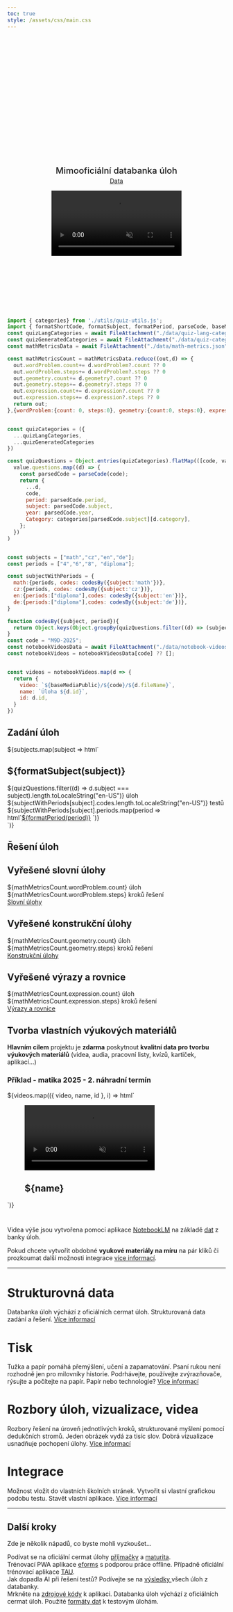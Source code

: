 ```yaml
---
toc: true
style: /assets/css/main.css
---
```

<div class="hero">
  <h1>Cermat úlohy</h1>
  <h2>Mimooficiální databanka úloh</h2>
  <a href="./inputs">Data</a>

  <video src="./assets/databanka.mp4" autoplay playsinline muted controls style="width: 100%;"></video>
</a>
</div>

```js
import { categories} from './utils/quiz-utils.js';
import { formatShortCode, formatSubject, formatPeriod, parseCode, baseMediaPublic } from './utils/quiz-string-utils.js';
const quizLangCategories = await FileAttachment("./data/quiz-lang-categories.json").json();
const quizGeneratedCategories = await FileAttachment("./data/quiz-categories.json").json();
const mathMetricsData = await FileAttachment("./data/math-metrics.json").json();

const mathMetricsCount = mathMetricsData.reduce((out,d) => {
  out.wordProblem.count+= d.wordProblem?.count ?? 0
  out.wordProblem.steps+= d.wordProblem?.steps ?? 0
  out.geometry.count+= d.geometry?.count ?? 0
  out.geometry.steps+= d.geometry?.steps ?? 0
  out.expression.count+= d.expression?.count ?? 0
  out.expression.steps+= d.expression?.steps ?? 0
  return out;
},{wordProblem:{count: 0, steps:0}, geometry:{count:0, steps:0}, expression:{count:0, steps:0}});


const quizCategories = ({
  ...quizLangCategories,
  ...quizGeneratedCategories
})

const quizQuestions = Object.entries(quizCategories).flatMap(([code, value]) =>
  value.questions.map((d) => {
    const parsedCode = parseCode(code);
    return {
      ...d,
      code,
      period: parsedCode.period,
      subject: parsedCode.subject,
      year: parsedCode.year,
      Category: categories[parsedCode.subject][d.category],
    };
  })
)


const subjects = ["math","cz","en","de"];
const periods = ["4","6","8", "diploma"];

const subjectWithPeriods = {
  math:{periods, codes: codesBy({subject:'math'})},
  cz:{periods, codes: codesBy({subject:'cz'})},
  en:{periods:["diploma"],codes: codesBy({subject:'en'})},
  de:{periods:["diploma"],codes: codesBy({subject:'de'})},
}

function codesBy({subject, period}){
  return Object.keys(Object.groupBy(quizQuestions.filter((d) => (subject == null || d.subject === subject) && (period == null || d.period === period)).sort((f,s) => s.year - f.year), ({code}) => code))
}
const code = "M9D-2025";
const notebookVideosData = await FileAttachment("./data/notebook-videos.json").json();
const notebookVideos = notebookVideosData[code] ?? [];


const videos = notebookVideos.map(d => {  
  return {
    video: `${baseMediaPublic}/${code}/${d.fileName}`,
    name: `Úloha ${d.id}`,
    id: d.id,
  }
})
```

## Zadání úloh

<div class="grid grid-cols-4" style="grid-auto-rows: auto;">
 ${subjects.map(subject => html`<div class="card">
    <h2><strong>${formatSubject(subject)}</strong></h2>
    <div class="v-stack v-stack--s">
      <div class="h-stack h-stack--l">
        <div>
          <span class="big">${quizQuestions.filter((d) => d.subject === subject).length.toLocaleString("en-US")}</span>
          <span>úloh</span>
        </div>
        <div>
          <span class="big">${subjectWithPeriods[subject].codes.length.toLocaleString("en-US")}</span>
          <span>testů</span>
        </div>
      </div>
      <div class="h-stack h-stack--m h-stack--wrap">
      ${subjectWithPeriods[subject].periods.map(period => html`<a class="h-stack h-stack--xs" href="./quiz-picker-${subject}-${period}">${formatPeriod(period)}<span><span></a>
        `)}
      </div>
    </div>
  </div>`)}
</div>

## Řešení úloh

<div class="grid grid-cols-4" style="grid-auto-rows: auto;">
  <div class="card">
    <h2><strong>Vyřešené slovní úlohy</strong></h2>
    <div class="v-stack v-stack--s">
      <div class="h-stack h-stack--l">
        <div>
          <span class="big">${mathMetricsCount.wordProblem.count}</span>
          <span>úloh</span>
        </div>
        <div>
          <span class="big">${mathMetricsCount.wordProblem.steps}</span>
          <span>kroků řešení</span>
        </div>
      </div>
      <a class="h-stack h-stack--xs" href="./word-problems-summary">Slovní úlohy<span><span></a>
    </div>
  </div>
  <div class="card">
    <h2><strong>Vyřešené konstrukční úlohy</strong></h2>
    <div class="v-stack v-stack--s">
      <div class="h-stack h-stack--l">
        <div>
          <span class="big">${mathMetricsCount.geometry.count}</span>
          <span>úloh</span>
        </div>
        <div>
          <span class="big">${mathMetricsCount.geometry.steps}</span>
          <span>kroků řešení</span>
        </div>
      </div>
      <a class="h-stack h-stack--xs" href="./math">Konstrukční úlohy<span><span></a>
    </div>
  </div>
  <div class="card">
    <h2><strong>Vyřešené výrazy a rovnice</strong></h2>
    <div class="v-stack v-stack--s">
    <div class="h-stack h-stack--l">
        <div>
          <span class="big">${mathMetricsCount.expression.count}</span>
          <span>úloh</span>
        </div>
        <div>
          <span class="big">${mathMetricsCount.expression.steps}</span>
          <span>kroků řešení</span>
        </div>
      </div>
      <a class="h-stack h-stack--xs" href="./math">Výrazy a rovnice<span><span></a>
    </div>
  </div>

</div>

## Tvorba vlastních výukových materiálů

**Hlavním cílem** projektu je **zdarma** poskytnout **kvalitní data pro tvorbu výukových materiálů** (videa, audia, pracovní listy, kvízů, kartiček, aplikací...)

### Příklad - matika 2025 - 2. náhradní termín

<div class="carousel carousel--scroll-markers carousel--inert">
${videos.map(({ video, name, id }, i) => html`<div class="carousel__slide" data-label=a${i}>
    <figure class="parallax-item" role="tabpanel">      
      <video src=${video} muted loop controls></video>
     <figcaption>
     <h2>${name}</h2>     
     </figcaption> </figure>
  </div>`)}
</div>


<div style="height:40px"></div>

<div class="tip" label="Notebook LM">
  Videa výše jsou vytvořena pomocí aplikace <a href="https://notebooklm.google.com/" target="_blank">NotebookLM</a> na základě <a href="/word-problems-M9D-2025"> dat</a> z banky úloh. 
  
  Pokud chcete vytvořit obdobné **vyukové materiály na míru** na pár kliků či prozkoumat další možnosti integrace <a href="/embedding">více informací</a>.
</div>

---

<div class="grid grid-cols-4" style="grid-auto-rows: auto;"> 
  <div class="card grow">
    <h1><strong>Strukturovná data</strong></h1>
    <div class="v-stack v-stack--m">
      <span>Databanka úloh výchází z oficiálních cermat úloh. Strukturovaná data zadání a řešení.</span>
      <a href="/inputs">Více informací</a>
    </div>
  </div>
  <div class="card grow">
    <h1><strong>Tisk</strong></h1>
     <div class="v-stack v-stack--m">
      <span>Tužka a papír pomáhá přemýšlení, učení a zapamatování. Psaní rukou není rozhodně jen pro milovníky historie. Podrhávejte, používejte zvýrazňovače, rýsujte a počítejte na papír. Papír nebo technologie?</span>
      <a href="/print">Více informací</a>
    </div>
  </div>
  <div class="card grow">
    <h1><strong>Rozbory úloh, vizualizace, videa</strong></h1>
     <div class="v-stack v-stack--m">
      <span>Rozbory řešení na úroveň jednotlivých kroků, strukturované myšlení pomocí dedukčních stromů. Jeden obrázek vydá za tisíc slov. Dobrá vizualizace usnadňuje pochopení úlohy.</span>
      <a href="/math-deduction">Více informací</a>
    </div>
  </div> 
  <div class="card grow">
    <h1><strong>Integrace</strong></h1>
    <div class="v-stack v-stack--m">
      <span>Možnost vložit do vlastních školních stránek. Vytvořit si vlastní grafickou podobu testu. Stavět vlastní aplikace.</span>
      <a href="/embedding">Více informací</a>
    </div>
  </div>
  <!-- <div class="card grow">
    <h1><strong>AI a automatizace</strong></h1>
     <div class="v-stack v-stack--m">
      <span>AI jako nástroj né jako řešení. V případě nouze použij ChatGTP tlačítko. Automatické řešení úloh pomocí AI.</span>
      <a href="/ai">Více informací</a>
    </div>
  </div> 
  <div class="card grow">
    <h1><strong>Vlastní sestavení testu</strong></h1>
     <div class="v-stack v-stack--m">
      <span>Naklikej si vlastní porci úloh. Výsledek si vytiskni nebo využij na online trénování.</span>
      <a href="/builder">Více informací</a>
    </div>
  </div> -->
</div>


---

## Další kroky

Zde je několik nápadů, co byste mohli vyzkoušet…

<div class="grid grid-cols-4">
  <div class="card">
    Podívat se na oficiální cermat úlohy <a href="https://prijimacky.cermat.cz/">příjmačky</a> a <a href="https://maturita.cermat.cz/">maturita</a>.
  </div>
  <div class="card">
    Trénovací PWA aplikace <a href="https://www.eforms.cz/">eforms</a> s podporou práce offline. Případně oficiální trénovací aplikace <a href="https://tau.cermat.cz/">TAU</a>.
  </div>
  <div class="card">
    Jak dopadla AI při řešení testů? Podívejte se na <a href="./ai">výsledky </a> všech úloh z databanky.
  </div>
  <div class="card">
     Mrkněte na <a href="https://github.com/rsamec/cermat-quiz">zdrojové kódy</a> k aplikaci. Databanka úloh výchází z oficiálních cermat úloh. Použité <a href="./inputs">formáty dat</a> k testovým úlohám.
  </div> 
</div>

<style>

.hero {
  display: flex;
  flex-direction: column;
  align-items: center;
  font-family: var(--sans-serif);
  margin: 4rem 0 8rem;
  text-wrap: balance;
  text-align: center;
}

.hero h1 {
  margin: 1rem 0;
  padding: 1rem 0;
  max-width: none;
  font-size: 14vw;
  font-weight: 900;
  line-height: 1;
  background: linear-gradient(30deg, var(--theme-foreground-focus), currentColor);
  -webkit-background-clip: text;
  -webkit-text-fill-color: transparent;
  background-clip: text;
}

.hero h2 {
  margin: 0;
  max-width: 34em;
  font-size: 20px;
  font-style: initial;
  font-weight: 500;
  line-height: 1.5;
  color: var(--theme-foreground-muted);
}

@media (min-width: 640px) {
  .hero h1 {
    font-size: 90px;
  }
}

</style>
